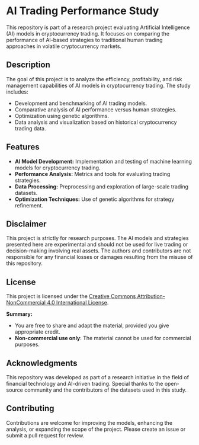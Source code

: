 # AI Trading Performance Study

This repository is part of a research project evaluating Artificial Intelligence (AI) models in cryptocurrency trading. It focuses on comparing the performance of AI-based strategies to traditional human trading approaches in volatile cryptocurrency markets.

## Description

The goal of this project is to analyze the efficiency, profitability, and risk management capabilities of AI models in cryptocurrency trading. The study includes:

- Development and benchmarking of AI trading models.
- Comparative analysis of AI performance versus human strategies.
- Optimization using genetic algorithms.
- Data analysis and visualization based on historical cryptocurrency trading data.

## Features

- **AI Model Development:** Implementation and testing of machine learning models for cryptocurrency trading.
- **Performance Analysis:** Metrics and tools for evaluating trading strategies.
- **Data Processing:** Preprocessing and exploration of large-scale trading datasets.
- **Optimization Techniques:** Use of genetic algorithms for strategy refinement.

## Disclaimer

This project is strictly for research purposes. The AI models and strategies presented here are experimental and should not be used for live trading or decision-making involving real assets. The authors and contributors are not responsible for any financial losses or damages resulting from the misuse of this repository.

## License

This project is licensed under the [Creative Commons Attribution-NonCommercial 4.0 International License](https://creativecommons.org/licenses/by-nc/4.0/).

**Summary:**
- You are free to share and adapt the material, provided you give appropriate credit.
- **Non-commercial use only**: The material cannot be used for commercial purposes.

## Acknowledgments

This repository was developed as part of a research initiative in the field of financial technology and AI-driven trading. Special thanks to the open-source community and the contributors of the datasets used in this study.

## Contributing

Contributions are welcome for improving the models, enhancing the analysis, or expanding the scope of the project. Please create an issue or submit a pull request for review.
